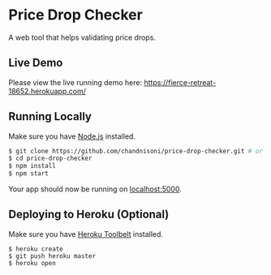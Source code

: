 # Price Drop Checker

A web tool that helps validating price drops.

## Live Demo

Please view the live running demo here: https://fierce-retreat-18652.herokuapp.com/

## Running Locally

Make sure you have [Node.js](http://nodejs.org/) installed.

```sh
$ git clone https://github.com/chandnisoni/price-drop-checker.git # or clone your own fork
$ cd price-drop-checker
$ npm install
$ npm start
```

Your app should now be running on [localhost:5000](http://localhost:5000/).

## Deploying to Heroku (Optional)

Make sure you have [Heroku Toolbelt](https://toolbelt.heroku.com/) installed.

```
$ heroku create
$ git push heroku master
$ heroku open
```
